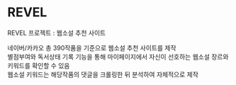 # REVEL
REVEL 프로젝트 : 웹소설 추천 사이트<br />

네이버/카카오 총 390작품을 기준으로 웹소설 추천 사이트를 제작<br />
별점부여와 독서상태 기록 기능을 통해 마이페이지에서 자신이 선호하는 웹소설 장르와 키워드를 확인할 수 있음<br />
웹소설 키워드는 해당작품의 댓글을 크롤링한 뒤 분석하여 자체적으로 제작<br />
